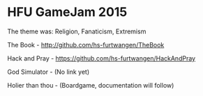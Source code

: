 # HFU GameJam 2015
The theme was: Religion, Fanaticism, Extremism

The Book - http://github.com/hs-furtwangen/TheBook

Hack and Pray - https://github.com/hs-furtwangen/HackAndPray

God Simulator - (No link yet)

Holier than thou - (Boardgame, documentation will follow)
